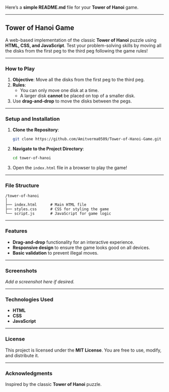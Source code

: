 Here’s a **simple README.md** file for your **Tower of Hanoi** game.

---

## **Tower of Hanoi Game**  

A web-based implementation of the classic **Tower of Hanoi** puzzle using **HTML, CSS, and JavaScript**. Test your problem-solving skills by moving all the disks from the first peg to the third peg following the game rules!

---

### **How to Play**  
1. **Objective**: Move all the disks from the first peg to the third peg.  
2. **Rules**:  
   - You can only move one disk at a time.  
   - A larger disk **cannot** be placed on top of a smaller disk.  
3. Use **drag-and-drop** to move the disks between the pegs.

---

### **Setup and Installation**  
1. **Clone the Repository**:
   ```bash
   git clone https://github.com/Amitverma0509/Tower-of-Hanoi-Game.git
   ```
2. **Navigate to the Project Directory**:
   ```bash
   cd tower-of-hanoi
   ```
3. Open the `index.html` file in a browser to play the game!

---

### **File Structure**  
```
/tower-of-hanoi
│
├── index.html      # Main HTML file
├── styles.css      # CSS for styling the game
└── script.js       # JavaScript for game logic
```

---

### **Features**  
- **Drag-and-drop** functionality for an interactive experience.
- **Responsive design** to ensure the game looks good on all devices.
- **Basic validation** to prevent illegal moves.

---

### **Screenshots**  
*Add a screenshot here if desired.*

---

### **Technologies Used**  
- **HTML**  
- **CSS**  
- **JavaScript**  

---

### **License**  
This project is licensed under the **MIT License**. You are free to use, modify, and distribute it.

---

### **Acknowledgments**  
Inspired by the classic **Tower of Hanoi** puzzle.